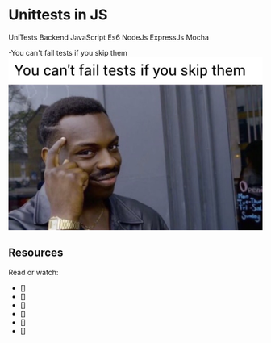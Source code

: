 # Unittests in JS

UniTests Backend JavaScript Es6 NodeJs ExpressJs Mocha

-You can't fail tests if you skip them
![image](./Untitled%20image.jpg)

## Resources

Read or watch:

- []
- []
- []
- []
- []
- []
